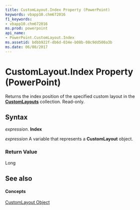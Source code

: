 ```yaml
---
title: CustomLayout.Index Property (PowerPoint)
keywords: vbapp10.chm672016
f1_keywords:
- vbapp10.chm672016
ms.prod: powerpoint
api_name:
- PowerPoint.CustomLayout.Index
ms.assetid: bdbb922f-db6d-034e-b08b-08c9dd500a3b
ms.date: 06/08/2017
---
```



# CustomLayout.Index Property (PowerPoint)

Returns the index position of the specified custom layout in the **[CustomLayouts](customlayouts-object-powerpoint.md)** collection. Read-only.


## Syntax

 _expression_. **Index**

 _expression_ A variable that represents a **CustomLayout** object.


### Return Value

Long


## See also


#### Concepts


[CustomLayout Object](customlayout-object-powerpoint.md)

